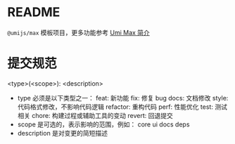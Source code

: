 # README

`@umijs/max` 模板项目，更多功能参考 [Umi Max 简介](https://umijs.org/docs/max/introduce)

# 提交规范

\<type\>\(<scope\>): \<description\>

- type 必须是以下类型之一： feat: 新功能 fix: 修复 bug docs: 文档修改 style: 代码格式修改，不影响代码逻辑 refactor: 重构代码 perf: 性能优化 test: 测试相关 chore: 构建过程或辅助工具的变动 revert: 回退提交
- scope 是可选的，表示影响的范围，例如： core ui docs deps
- description 是对变更的简短描述
